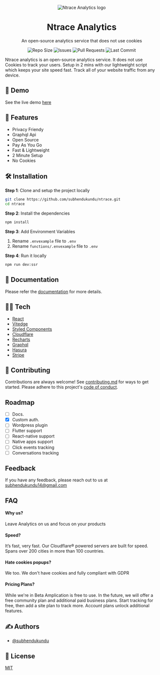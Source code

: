 <p align="center"><img src="https://analytics.
  .bio/slogo.svg" alt="Ntrace Analytics logo"></p>

<h1 align="center">Ntrace Analytics</h1>

<p align="center">
An open-source analytics service that does not use cookies
</p>

<p align="center">
<img src="https://img.shields.io/github/repo-size/subhendukundu/ntrace?color=%23DA631D&label=Repo%20Size" alt="Repo Size">

<img src="https://img.shields.io/github/issues/subhendukundu/ntrace?color=%23DA631D&label=Issues" alt="Issues">

<img src="https://img.shields.io/github/issues-pr/subhendukundu/ntrace?color=%23DA631D&label=Pull%20Requests" alt="Pull Requests">

<img src="https://img.shields.io/github/last-commit/subhendukundu/ntrace?color=%23DA631D&label=Last%20Commit" alt="Last Commit">

</p>

Ntrace analytics is an open-source analytics service. It does not use Cookies to track your users. Setup in 2 mins with our lightweight script which keeps your site speed fast. Track all of your website traffic from any device.

## 🚀 Demo
See the live demo [here](https://ntrace.io/share/1354cb95-33a4-4d3d-8dfc-eb2715d154fc)

## 🧐 Features
- Privacy Friendy
- Graphql Api
- Open Source
- Pay As You Go
- Fast & Lightweight
- 2 Minute Setup
- No Cookies


## 🛠️ Installation
**Step 1**: Clone and setup the project locally
```bash
git clone https://github.com/subhendukundu/ntrace.git
cd ntrace
```
**Step 2**: Install the dependencies
```bash
npm install
```
**Step 3**: Add Environment Variables
1. Rename `.envexample` file to `.env`
2. Rename `functions/.envexample` file to `.env`

**Step 4**: Run it locally
```bash
npm run dev:ssr
```

## 📃 Documentation
Please refer the [documentation](https://ntrace.io/docs) for more details.

## 👩‍💻 Tech
- [React](https://reactjs.org/)
- [Vitedge](https://vitedge.js.org/)
- [Styled Components](https://styled-components.com/)
- [Cloudflare](https://www.cloudflare.com/)
- [Recharts](https://recharts.org/en-US/)
- [Graphql](https://graphql.org/)
- [Hasura](https://hasura.io/)
- [Stripe](https://stripe.com/en-in)

## 🍰 Contributing
Contributions are always welcome!
See [contributing.md](contributing.md) for ways to get started.
Please adhere to this project's [code of conduct](code-of-conduct.md).


## Roadmap

- [ ] Docs.
- [x] Custom auth.
- [ ] Wordpress plugin
- [ ] Flutter support
- [ ] React-native support
- [ ] Native apps support
- [ ] Click events tracking
- [ ] Conversations tracking

## Feedback

If you have any feedback, please reach out to us at subhendukundu14@gmail.com


## FAQ

#### Why us?

Leave Analytics on us and focus on your products

#### Speed?

It’s fast, very fast. Our Cloudflare® powered servers are built for speed. Spans over 200 cities in more than 100 countries.
#### Hate cookies popups?

We too. We don't have cookies and fully compliant with GDPR
#### Pricing Plans?

While we're in Beta Amplication is free to use. In the future, we will offer a free community plan and additional paid business plans.
Start tracking for free, then add a site plan to track more. Account plans unlock additional features.


  

## ✍️ Authors
- [@subhendukundu](https://www.github.com/subhendukundu)

## 💼 License
[MIT](https://github.com/subhendukundu/ntrace/blob/main/LICENSE)
